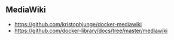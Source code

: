 ## MediaWiki

- https://github.com/kristophjunge/docker-mediawiki
- https://github.com/docker-library/docs/tree/master/mediawiki
